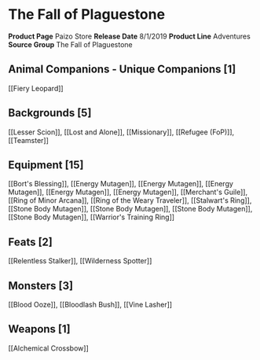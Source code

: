 ﻿---
id: '3'
name: The Fall of Plaguestone
rarity: Common
source: null
trait: null
type: Source

---
# The Fall of Plaguestone

**Product Page** Paizo Store
**Release Date** 8/1/2019
**Product Line** Adventures
**Source Group** The Fall of Plaguestone

## Animal Companions - Unique Companions [1]

[[Fiery Leopard]]

## Backgrounds [5]

[[Lesser Scion]], [[Lost and Alone]], [[Missionary]], [[Refugee (FoP)]], [[Teamster]]

## Equipment [15]

[[Bort's Blessing]], [[Energy Mutagen]], [[Energy Mutagen]], [[Energy Mutagen]], [[Energy Mutagen]], [[Energy Mutagen]], [[Merchant's Guile]], [[Ring of Minor Arcana]], [[Ring of the Weary Traveler]], [[Stalwart's Ring]], [[Stone Body Mutagen]], [[Stone Body Mutagen]], [[Stone Body Mutagen]], [[Stone Body Mutagen]], [[Warrior's Training Ring]]

## Feats [2]

[[Relentless Stalker]], [[Wilderness Spotter]]

## Monsters [3]

[[Blood Ooze]], [[Bloodlash Bush]], [[Vine Lasher]]

## Weapons [1]

[[Alchemical Crossbow]]